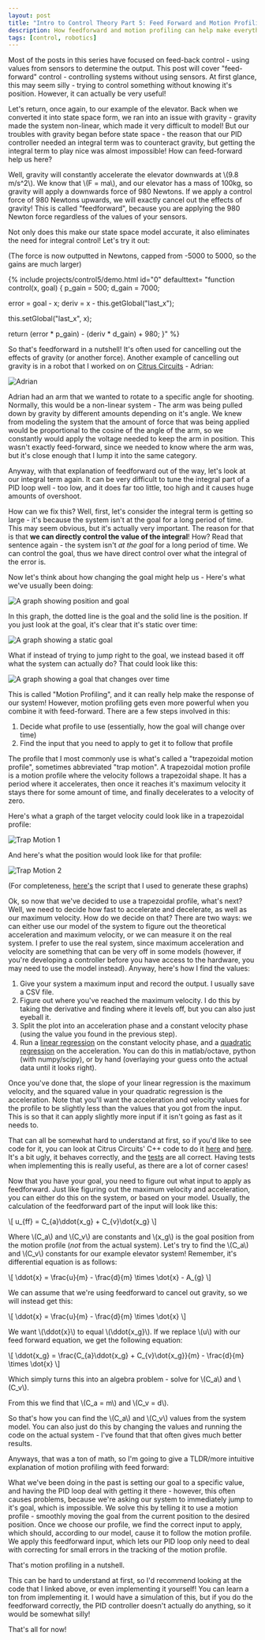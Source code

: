 ```yaml
---
layout: post
title: "Intro to Control Theory Part 5: Feed Forward and Motion Profiling"
description: How feedforward and motion profiling can help make everything happy
tags: [control, robotics]
---
```

Most of the posts in this series have focused on feed-back control - using values from sensors to determine the output. This post will cover "feed-forward" control - controlling systems without using sensors. At first glance, this may seem silly - trying to control something without knowing it's position. However, it can actually be very useful!

Let's return, once again, to our example of the elevator. Back when we converted it into state space form, we ran into an issue with gravity - gravity made the system non-linear, which made it very difficult to model! But our troubles with gravity began before state space - the reason that our PID controller needed an integral term was to counteract gravity, but getting the integral term to play nice was almost impossible! How can feed-forward help us here?

Well, gravity will constantly accelerate the elevator downwards at \\(9.8 m/s^2\\). We know that \\(F = ma\\), and our elevator has a mass of 100kg, so gravity will apply a downwards force of 980 Newtons. If we apply a control force of 980 Newtons upwards, we will exactly cancel out the effects of gravity! This is called "feedforward", because you are applying the 980 Newton force regardless of the values of your sensors.

Not only does this make our state space model accurate, it also eliminates the need for integral control! Let's try it out:

(The force is now outputted in Newtons, capped from -5000 to 5000, so the gains are much larger)

{% include projects/control5/demo.html id="0" defaulttext=
"function control(x, goal) {
  p_gain = 500;
  d_gain = 7000;

  error = goal - x;
  deriv = x - this.getGlobal(\"last_x\");

  this.setGlobal(\"last_x\", x);

  return (error * p_gain) - (deriv * d_gain) + 980;
}" %}

So that's feedforward in a nutshell! It's often used for cancelling out the effects of gravity (or another force). Another example of cancelling out gravity is in a robot that I worked on on [Citrus Circuits](http://citruscircuits.org/) - Adrian:

<img src="../assets/control5/adrian.jpg" alt="Adrian">

Adrian had an arm that we wanted to rotate to a specific angle for shooting. Normally, this would be a non-linear system - The arm was being pulled down by gravity by different amounts depending on it's angle. We knew from modeling the system that the amount of force that was being applied would be proportional to the cosine of the angle of the arm, so we constantly would apply the voltage needed to keep the arm in position. This wasn't exactly feed-forward, since we needed to know where the arm was, but it's close enough that I lump it into the same category.

Anyway, with that explanation of feedforward out of the way, let's look at our integral term again. It can be very difficult to tune the integral part of a PID loop well - too low, and it does far too little, too high and it causes huge amounts of overshoot.

How can we fix this? Well, first, let's consider the integral term is getting so large - it's because the system isn't at the goal for a long period of time. This may seem obvious, but it's actually very important. The reason for that is that **we can directly control the value of the integral**! How? Read that sentence again - the system isn't _at the goal_ for a long period of time. We can control the goal, thus we have direct control over what the integral of the error is.

Now let's think about how changing the goal might help us - Here's what we've usually been doing:

<img src="../assets/control5/graph1-small.jpg" alt="A graph showing position and goal">

In this graph, the dotted line is the goal and the solid line is the position. If you just look at the goal, it's clear that it's static over time:

<img src="../assets/control5/graph2-small.jpg" alt="A graph showing a static goal">

What if instead of trying to jump right to the goal, we instead based it off what the system can actually do? That could look like this:

<img src="../assets/control5/graph3-small.jpg" alt="A graph showing a goal that changes over time">

This is called "Motion Profiling", and it can really help make the response of our system! However, motion profiling gets even more powerful when you combine it with feed-forward. There are a few steps involved in this:

1. Decide what profile to use (essentially, how the goal will change over time)
2. Find the input that you need to apply to get it to follow that profile

The profile that I most commonly use is what's called a "trapezoidal motion profile", sometimes abbreviated "trap motion". A trapezoidal motion profile is a motion profile where the velocity follows a trapezoidal shape. It has a period where it accelerates, then once it reaches it's maximum velocity it stays there for some amount of time, and finally decelerates to a velocity of zero.

Here's what a graph of the target velocity could look like in a trapezoidal profile:

<img src="../assets/control5/trap1.png" alt="Trap Motion 1">

And here's what the position would look like for that profile:

<img src="../assets/control5/trap2.png" alt="Trap Motion 2">

(For completeness, [here's](https://gist.github.com/WesleyAC/861da6df9b172603536f8b01a9469e79) the script that I used to generate these graphs)

Ok, so now that we've decided to use a trapezoidal profile, what's next? Well, we need to decide how fast to accelerate and decelerate, as well as our maximum velocity. How do we decide on that? There are two ways: we can either use our model of the system to figure out the theoretical acceleration and maximum velocity, or we can measure it on the real system. I prefer to use the real system, since maximum acceleration and velocity are something that can be very off in some models (however, if you're developing a controller before you have access to the hardware, you may need to use the model instead). Anyway, here's how I find the values:

1. Give your system a maximum input and record the output. I usually save a CSV file.
2. Figure out where you've reached the maximum velocity. I do this by taking the derivative and finding where it levels off, but you can also just eyeball it.
3. Split the plot into an acceleration phase and a constant velocity phase (using the value you found in the previous step).
4. Run a [linear regression](https://en.wikipedia.org/wiki/Linear_regression) on the constant velocity phase, and a [quadratic regression](https://en.wikipedia.org/wiki/Polynomial_regression) on the acceleration. You can do this in matlab/octave, python (with numpy/scipy), or by hand (overlaying your guess onto the actual data until it looks right).

Once you've done that, the slope of your linear regression is the maximum velocity, and the squared value in your quadratic regression is the acceleration. Note that you'll want the acceleration and velocity values for the profile to be slightly less than the values that you got from the input. This is so that it can apply slightly more input if it isn't going as fast as it needs to.

That can all be somewhat hard to understand at first, so if you'd like to see code for it, you can look at Citrus Circuits' C++ code to do it [here](https://github.com/frc1678/muan/blob/master/control/trapezoidal_motion_profile.h) and [here](https://github.com/frc1678/muan/blob/master/control/trapezoidal_motion_profile.hpp). It's a bit ugly, it behaves correctly, and the [tests](https://github.com/frc1678/muan/blob/master/control/motion_profile_test.cpp) are all correct. Having tests when implementing this is really useful, as there are a lot of corner cases!

Now that you have your goal, you need to figure out what input to apply as feedforward. Just like figuring out the maximum velocity and acceleration, you can either do this on the system, or based on your model. Usually, the calculation of the feedforward part of the input will look like this:

\\[ u\_{ff} = C\_{a}\ddot{x\_g} + C\_{v}\dot{x\_g} \\]

Where \\(C\_a\\) and \\(C\_v\\) are constants and \\(x\_g\\) is the goal position from the motion profile (_not_ from the actual system). Let's try to find the \\(C\_a\\) and \\(C\_v\\) constants for our example elevator system! Remember, it's differential equation is as follows:

\\[ \ddot{x} = \frac{u}{m} - \frac{d}{m} \times \dot{x} - A\_{g} \\]

We can assume that we're using feedforward to cancel out gravity, so we will instead get this:

\\[ \ddot{x} = \frac{u}{m} - \frac{d}{m} \times \dot{x} \\]

We want \\(\ddot{x}\\) to equal \\(\ddot{x\_g}\\). If we replace \\(u\\) with our feed forward equation, we get the following equation:

\\[ \ddot{x\_g} = \frac{C\_{a}\ddot{x\_g} + C\_{v}\dot{x\_g}}{m} - \frac{d}{m} \times \dot{x} \\]

Which simply turns this into an algebra problem - solve for \\(C\_a\\) and \\(C\_v\\).

From this we find that \\(C\_a = m\\) and \\(C\_v = d\\).

So that's how you can find the \\(C\_a\\) and \\(C\_v\\) values from the system model. You can also just do this by changing the values and running the code on the actual system - I've found that that often gives much better results.

Anyways, that was a ton of math, so I'm going to give a TLDR/more intuitive explanation of motion profiling with feed forward:

What we've been doing in the past is setting our goal to a specific value, and having the PID loop deal with getting it there - however, this often causes problems, because we're asking our system to immediately jump to it's goal, which is impossible. We solve this by telling it to use a motion profile - smoothly moving the goal from the current position to the desired position. Once we choose our profile, we find the correct input to apply, which should, according to our model, cause it to follow the motion profile. We apply this feedforward input, which lets our PID loop only need to deal with correcting for small errors in the tracking of the motion profile.

That's motion profiling in a nutshell.

This can be hard to understand at first, so I'd recommend looking at the code that I linked above, or even implementing it yourself! You can learn a ton from implementing it. I would have a simulation of this, but if you do the feedforward correctly, the PID controller doesn't actually do anything, so it would be somewhat silly!

That's all for now!
